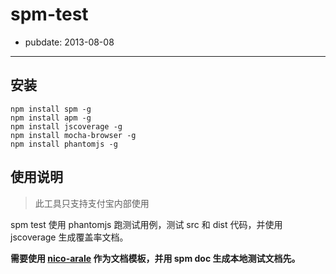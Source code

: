 # spm-test

- pubdate: 2013-08-08

-----------

## 安装

```
npm install spm -g
npm install apm -g
npm install jscoverage -g
npm install mocha-browser -g
npm install phantomjs -g
```

## 使用说明

> 此工具只支持支付宝内部使用

spm test 使用 phantomjs 跑测试用例，测试 src 和 dist 代码，并使用 jscoverage 生成覆盖率文档。 

**需要使用 [nico-arale](https://github.com/aralejs/nico-arale/) 作为文档模板，并用 spm doc 生成本地测试文档先。**
